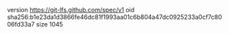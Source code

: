 version https://git-lfs.github.com/spec/v1
oid sha256:b1e23da1d3866fe46dc81f1993aa01c6b804a47dc0925233a0cf7c8006fd33a7
size 1045
